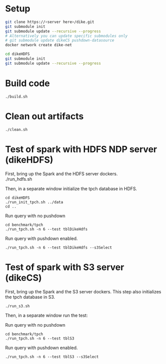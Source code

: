 Setup
=====

```bash
git clone https://<server here>/dike.git
git submodule init
git submodule update --recursive --progress
# Alternatively you can update specific submodules only
# git submodule update dikeCS pushdown-datasource
docker network create dike-net

cd dikeHDFS
git submodule init
git submodule update --recursive --progress

```

Build code
===========

```
./build.sh
```

Clean out artifacts
===================

```
./clean.sh
```

Test of spark with HDFS NDP server (dikeHDFS)
==========================================
First, bring up the Spark and the HDFS server dockers.  
./run_hdfs.sh

Then, in a separate window initialize the tpch database in HDFS.

```
cd dikeHDFS
./run_init_tpch.sh ../data
cd ..
```

Run query with no pushdown

```
cd benchmark/tpch
./run_tpch.sh -n 6 --test tblDikeHdfs
```

Run query with pushdown enabled.

```
./run_tpch.sh -n 6 --test tblDikeHdfs --s3Select
```

Test of spark with S3 server (dikeCS)
==========================================
First, bring up the Spark and the S3 server dockers.  This step also initializes the tpch database in S3.


```
./run_s3.sh
```

Then, in a separate window run the test:

Run query with no pushdown

```
cd benchmark/tpch
./run_tpch.sh -n 6 --test tblS3
```

Run query with pushdown enabled.

```
./run_tpch.sh -n 6 --test tblS3 --s3Select
```

